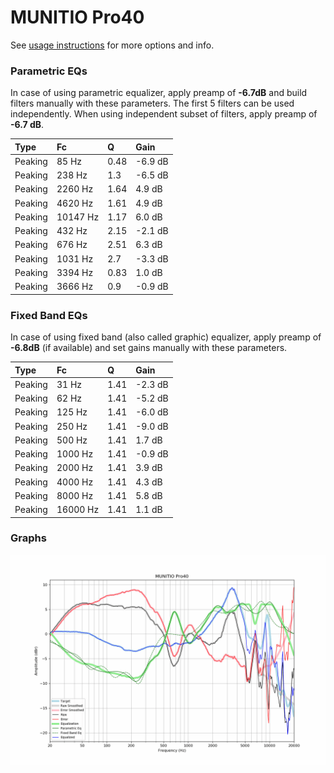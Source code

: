 # MUNITIO Pro40
See [usage instructions](https://github.com/jaakkopasanen/AutoEq#usage) for more options and info.

### Parametric EQs
In case of using parametric equalizer, apply preamp of **-6.7dB** and build filters manually
with these parameters. The first 5 filters can be used independently.
When using independent subset of filters, apply preamp of **-6.7 dB**.

| Type    | Fc       |    Q | Gain    |
|:--------|:---------|:-----|:--------|
| Peaking | 85 Hz    | 0.48 | -6.9 dB |
| Peaking | 238 Hz   | 1.3  | -6.5 dB |
| Peaking | 2260 Hz  | 1.64 | 4.9 dB  |
| Peaking | 4620 Hz  | 1.61 | 4.9 dB  |
| Peaking | 10147 Hz | 1.17 | 6.0 dB  |
| Peaking | 432 Hz   | 2.15 | -2.1 dB |
| Peaking | 676 Hz   | 2.51 | 6.3 dB  |
| Peaking | 1031 Hz  | 2.7  | -3.3 dB |
| Peaking | 3394 Hz  | 0.83 | 1.0 dB  |
| Peaking | 3666 Hz  | 0.9  | -0.9 dB |

### Fixed Band EQs
In case of using fixed band (also called graphic) equalizer, apply preamp of **-6.8dB**
(if available) and set gains manually with these parameters.

| Type    | Fc       |    Q | Gain    |
|:--------|:---------|:-----|:--------|
| Peaking | 31 Hz    | 1.41 | -2.3 dB |
| Peaking | 62 Hz    | 1.41 | -5.2 dB |
| Peaking | 125 Hz   | 1.41 | -6.0 dB |
| Peaking | 250 Hz   | 1.41 | -9.0 dB |
| Peaking | 500 Hz   | 1.41 | 1.7 dB  |
| Peaking | 1000 Hz  | 1.41 | -0.9 dB |
| Peaking | 2000 Hz  | 1.41 | 3.9 dB  |
| Peaking | 4000 Hz  | 1.41 | 4.3 dB  |
| Peaking | 8000 Hz  | 1.41 | 5.8 dB  |
| Peaking | 16000 Hz | 1.41 | 1.1 dB  |

### Graphs
![](./MUNITIO%20Pro40.png)